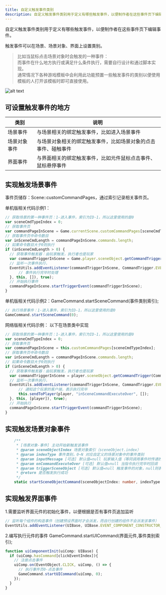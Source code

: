 ```yaml
---
title: 自定义触发事件类别
description: 自定义触发事件类别用于定义有哪些触发事件，以便制作者在这些事件页下编辑事件。
---
```


自定义触发事件类别用于定义有哪些触发事件，以便制作者在这些事件页下编辑事件。

触发事件可以在场景、场景对象、界面上设置类别。

> 比如当鼠标点击场景对象时会触发的一种事件：<br>
> 而事件在什么地方执行或满足什么条件执行，需要自行设计和通过脚本实现。<br>
> 通常情况下各种游戏模板中会利用此功能预置一些触发事件的类别以便使用模板的人打开该模板时即可直接使用。

![alt text](https://cdn.gcw.wiki.wiki/gcw/image/zh_hans/getting-started/19.edit/9.event/image.png)

## 可设置触发事件的地方

| 类别         | 说明                                                           |
| ------------ | -------------------------------------------------------------- |
| 场景事件     | 与场景相关的绑定触发事件，比如进入场景事件                     |
| 场景对象事件 | 与场景对象相关的绑定触发事件，比如场景对象的点击事件、碰触事件 |
| 界面事件     | 与界面相关的绑定触发事件，比如元件鼠标点击事件、鼠标悬停事件   |

## 实现触发场景事件

事件页储存：Scene::customCommandPages，通过索引记录相关事件页。

单机版相关代码示例1：

```ts [Script.ts]
// 获取场景的第一种事件页：1-进入事件，索引为ID-1，所以这里使用的是0
var sceneCmdTypeIndex = 0;
// 获取事件页
var commandPageInScene = Game.currentScene.customCommandPages[sceneCmdTypeIndex];
// 获取事件页中命令数目
var inSceneCmdLength = commandPageInScene.commands.length;
// 如果命令数目大于0则执行
if (inSceneCmdLength > 0) {
  // 获取事件触发器：由玩家触发，执行者也是玩家
  var commandTriggerInScene = Game.player.sceneObject.getCommandTrigger(CommandTrigger.COMMAND_MAIN_TYPE_SCENE, sceneCmdTypeIndex, Game.currentScene, Game.player.sceneObject);
  // 监听一次事件执行，
  EventUtils.addEventListener(commandTriggerInScene, CommandTrigger.EVENT_OVER, Callback.New(() => {
      // 事件执行完毕时处理
  }, this, []), true);
  // 开始执行事件
  commandPageInScene.startTriggerEvent(commandTriggerInScene);
}
```

单机版相关代码示例2：GameCommand.startSceneCommand(事件类别索引);

```ts [Script.ts]
// 执行场景事件：1-进入事件，索引为ID-1，所以这里使用的是0
GameCommand.startSceneCommand(0);
```

网络版相关代码示例： 以下在场景类中实现

```ts [Script.ts]
// 获取场景的第一种事件页：1-进入事件，索引为ID-1，所以这里使用的是0
var sceneCmdTypeIndex = 0;
// 获取事件页
var commandPageInScene = this.customCommandPages[sceneCmdTypeIndex];
// 获取事件页中命令数目
var inSceneCmdLength = commandPageInScene.commands.length;
// 如果命令数目大于0则执行
if (inSceneCmdLength > 0) {
  // 获取事件触发器：由玩家触发，执行者也是玩家
  var commandTriggerInScene = player.sceneObject.getCommandTrigger(CommandTrigger.COMMAND_MAIN_TYPE_SCENE, sceneCmdTypeIndex, this, player.sceneObject);
  // 监听一次事件执行，
  EventUtils.addEventListener(commandTriggerInScene, CommandTrigger.EVENT_OVER, Callback.New((player: ServerPlayer) => {
      // 通知这个玩家的客户端，表示执行完毕
      this.sendToPlayer(player, "inSceneCommandExecuteOver", []);
  }, this, [player]), true);
  // 开始执行
  commandPageInScene.startTriggerEvent(commandTriggerInScene);
}
```

## 实现触发场景对象事件

```ts [GameCommand.d.ts]
    /**
     * [场景对象-事件] 主动开始新触发该事件
     * @param sceneObjectIndex 场景对象索引（sceneObject.index）
     * @param indexType 事件类别，0~N 对应自定义的场景对象中的事件类别
     * @param inputMessage [可选] 默认值=null 玩家输入值（等同调用事件时传递的参数）
     * @param onCommandExecuteOver [可选] 默认值=null 当指令执行完毕时回调
     * @param triggerSceneObject [可选] 默认值=null 触发事件的对象，null则表示玩家的场景对象作为触发事件者
     * @return 是否触发执行成功
     */
    static startSceneObjectCommand(sceneObjectIndex: number, indexType: number, inputMessage?: any[], onCommandExecuteOver?: Callback, triggerSceneObject?: ClientSceneObject): boolean;
```

## 实现触发界面事件

1.需要监听界面元件的初始化事件，以便根据是否有事件页追加监听

```ts [Script.ts]
// 监听每个组件的构造事件（创建预设界面时才会派发，而自行创建的组件不会派发该事件）
EventUtils.addEventListener(UIBase, UIBase.EVENT_COMPONENT_CONSTRUCTOR_INIT, Callback.New(uiComponentInit, this));
```

2.编写执行元件的事件 GameCommand.startUICommand(界面元件,事件类别索引);

```ts [Script.ts]
function uiComponentInit(uiComp: UIBase) {
  if (uiComp.hasCommand[clickEventIndex]){
    // 注册点击事件
    uiComp.on(EventObject.CLICK, uiComp, () => {
      // 执行事件页0-点击事件
      GameCommand.startUICommand(uiComp, 0);
    });
  }
}
```
